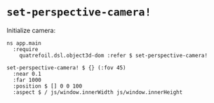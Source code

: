 # `set-perspective-camera!`

Initialize camera:

```
ns app.main
  :require
    quatrefoil.dsl.object3d-dom :refer $ set-perspective-camera!

set-perspective-camera! $ {} (:fov 45)
  :near 0.1
  :far 1000
  :position $ [] 0 0 100
  :aspect $ / js/window.innerWidth js/window.innerHeight
```
